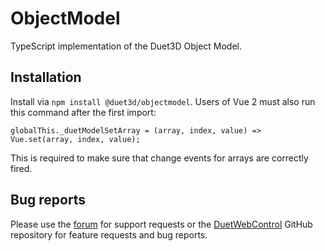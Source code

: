 # ObjectModel

TypeScript implementation of the Duet3D Object Model.

## Installation

Install via `npm install @duet3d/objectmodel`. Users of Vue 2 must also run this command after the first import:

```
globalThis._duetModelSetArray = (array, index, value) => Vue.set(array, index, value);
```

This is required to make sure that change events for arrays are correctly fired.

## Bug reports

Please use the [forum](https://forum.duet3d.com) for support requests or the [DuetWebControl](https://github.com/Duet3D/DuetWebControl) GitHub repository for feature requests and bug reports.
